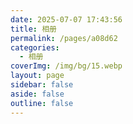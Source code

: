 ```yaml
---
date: 2025-07-07 17:43:56
title: 相册
permalink: /pages/a08d62
categories:
  - 相册
coverImg: /img/bg/15.webp
layout: page
sidebar: false
aside: false
outline: false
---
```


<PhotoAlbum />
